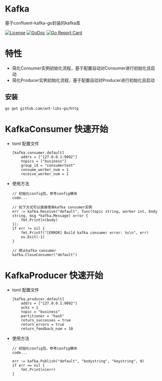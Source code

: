 # Kafka

基于confluent-kafka-go封装的kafka库

[![License](https://img.shields.io/:license-apache%202-blue.svg)](https://opensource.org/licenses/Apache-2.0)
[![GoDoc](https://godoc.org/github.com/ant-libs-go/kafka?status.png)](http://godoc.org/github.com/ant-libs-go/kafka)
[![Go Report Card](https://goreportcard.com/badge/github.com/ant-libs-go/kafka)](https://goreportcard.com/report/github.com/ant-libs-go/kafka)

# 特性

* 简化Consumer实例初始化流程，基于配置自动对Consumer进行初始化且启动
* 简化Producer实例初始化流程，基于配置自动对Producer进行初始化且启动

## 安装

	go get github.com/ant-libs-go/http

# KafkaConsumer 快速开始

* toml 配置文件
    ```
    [kafka.consumer.default]
        addrs = ["127.0.0.1:9092"]
        topics = ["business"]
        group_id = "consumertest"
        consume_worker_num = 1
        receive_worker_num = 1
    ```

* 使用方法

	```golang
    // 初始化config包，参考config模块
    code...

    // 如下方式可以直接使用kafka consumer实例
    err := kafka.Receive("default", func(topic string, worker int, body string, msg *kafka.Message) error {
        fmt.Println(body)
    }); 
    if err != nil {
        fmt.Printf("[ERROR] Build kafka consumer error: %s\n", err)
        os.Exit(-1)
    }

    // 停止kafka consumer
    kafka.CloseConsumer("default")
    ```

# KafkaProducer 快速开始

* toml 配置文件
    ```
    [kafka.producer.default]
        addrs = ["127.0.0.1:9092"]
        acks = 1
        topic = "business"
        partitioner = "hash"
        return_successes = true
        return_errors = true
        return_feedback_num = 10
    ```

* 使用方法
	```golang
    // 初始化config包，参考config模块
    code...

    err := kafka.Publish("default", "bodystring", "keystring", 0)
    if err == nil {
        fmt.Println(err)
    }
    ```
